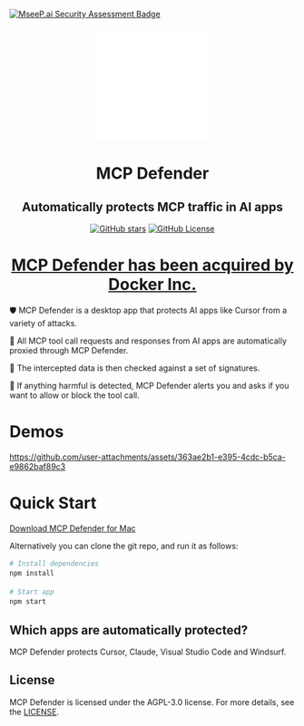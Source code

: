 [![MseeP.ai Security Assessment Badge](https://mseep.net/pr/mcp-defender-mcp-defender-badge.png)](https://mseep.ai/app/mcp-defender-mcp-defender)

<p align="center">
  <picture>
    <source media="(prefers-color-scheme: dark)" srcset="./src/assets/white_knight_icon.png">
    <source media="(prefers-color-scheme: light)" srcset="./src/assets/black_knight_icon.png">
    <img alt="Shows a black knight in light color mode and a white knight one in dark color mode." src="./src/assets/white_knight_icon.png" width="200" height="200">
  </picture>
</p>

<h1 align="center">MCP Defender</h1>
<h2 align="center">Automatically protects MCP traffic in AI apps</h2>

<p align="center">
  <a href="https://github.com/MCP-Defender/MCP-Defender"><img src="https://img.shields.io/github/stars/MCP-Defender/MCP-Defender?style=social" alt="GitHub stars"></a>
  <a href="LICENSE"><img src="https://img.shields.io/github/license/MCP-Defender/MCP-Defender" alt="GitHub License"></a>
</p>

<h1 align="center"><a href="https://www.docker.com/blog/docker-acquires-mcp-defender-ai-agent-security/">MCP Defender has been acquired by Docker Inc.</a></h1>

🛡️  MCP Defender is a desktop app that protects AI apps like Cursor from a variety of attacks.

🚦 All MCP tool call requests and responses from AI apps are automatically proxied through MCP Defender.

🔎  The intercepted data is then checked against a set of signatures.

🔐  If anything harmful is detected, MCP Defender alerts you and asks if you want to allow or block the tool call.

# Demos
https://github.com/user-attachments/assets/363ae2b1-e395-4cdc-b5ca-e9862baf89c3



# Quick Start

[Download MCP Defender for Mac](https://github.com/MCP-Defender/MCP-Defender/releases/latest)

Alternatively you can clone the git repo, and run it as follows:

```bash
# Install dependencies
npm install

# Start app
npm start
```

## Which apps are automatically protected?

MCP Defender protects Cursor, Claude, Visual Studio Code and Windsurf.

## License

MCP Defender is licensed under the AGPL-3.0 license. For more details, see the [LICENSE](LICENSE).
